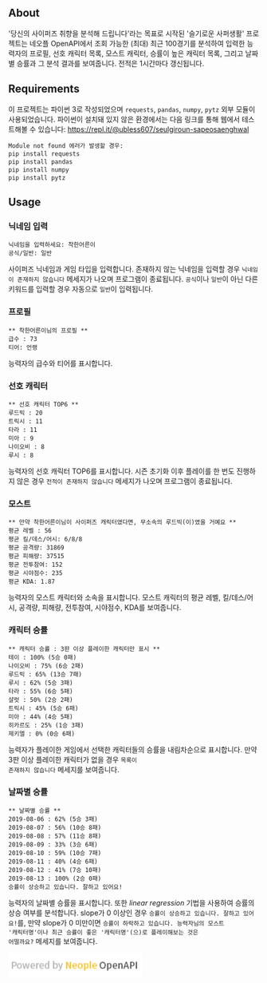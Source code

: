 ## About
'당신의 사이퍼즈 취향을 분석해 드립니다'라는 목표로 시작된 '슬기로운 사퍼생활' 프로젝트는 네오플 OpenAPI에서 조회 가능한 (최대) 최근 100경기를 분석하여 입력한 능력자의 프로필, 선호 캐릭터 목록, 모스트 캐릭터, 승률이 높은 캐릭터 목록, 그리고 날짜별 승률과 그 분석 결과를 보여줍니다. 전적은 1시간마다 갱신됩니다.



## Requirements
이 프로젝트는 파이썬 3로 작성되었으며 <code>requests</code>, <code>pandas</code>, <code>numpy</code>, <code>pytz</code> 외부 모듈이 사용되었습니다. 파이썬이 설치돼 있지 않은 환경에서는 다음 링크를 통해 웹에서 테스트해볼 수 있습니다: https://repl.it/@ubless607/seulgiroun-sapeosaenghwal
```
Module not found 에러가 발생할 경우: 
pip install requests
pip install pandas
pip install numpy
pip install pytz
```
## Usage
### 닉네임 입력
```
닉네임을 입력하세요: 착한어른이
공식/일반: 일반
```
사이퍼즈 닉네임과 게임 타입을 입력합니다. 존재하지 않는 닉네임을 입력할 경우 <code>닉네임이 존재하지 않습니다</code> 메세지가 나오며 프로그램이 종료됩니다. <code>공식</code>이나 <code>일반</code>이 아닌 다른 키워드를 입력할 경우 자동으로 <code>일반</code>이 입력됩니다.
### 프로필
```
** 착한어른이님의 프로필 **
급수 : 73
티어: 언랭
```
능력자의 급수와 티어를 표시합니다.
### 선호 캐릭터
```
** 선호 캐릭터 TOP6 **
루드빅 : 20
트릭시 : 11
타라 : 11
미아 : 9
나이오비 : 8
루시 : 8
```
능력자의 선호 캐릭터 TOP6를 표시합니다. 시즌 초기화 이후 플레이를 한 번도 진행하지 않은 경우 <CODE>전적이 존재하지 않습니다</CODE> 메세지가 나오며 프로그램이 종료됩니다.
### 모스트
```
** 만약 착한어른이님이 사이퍼즈 캐릭터였다면, 무소속의 루드빅(이)였을 거예요 **
평균 레벨 : 56
평균 킬/데스/어시: 6/8/8
평균 공격량: 31869
평균 피해량: 37515
평균 전투참여: 152
평균 시야점수: 235
평균 KDA: 1.87
```
능력자의 모스트 캐릭터와 소속을 표시합니다. 모스트 캐릭터의 평균 레벨, 킬/데스/어시, 공격량, 피해량, 전투참여, 시야점수, KDA를 보여줍니다.
### 캐릭터 승률
```
** 캐릭터 승률 : 3판 이상 플레이한 캐릭터만 표시 **
테이 : 100% (5승 0패)
나이오비 : 75% (6승 2패)
루드빅 : 65% (13승 7패)
루시 : 62% (5승 3패)
타라 : 55% (6승 5패)
샬럿 : 50% (2승 2패)
트릭시 : 45% (5승 6패)
미아 : 44% (4승 5패)
히카르도 : 25% (1승 3패)
제키엘 : 0% (0승 6패)
```
능력자가 플레이한 게임에서 선택한 캐릭터들의 승률을 내림차순으로 표시합니다. 만약 3판 이상 플레이한 캐릭터가 없을 경우 <code>목록이 존재하지 않습니다</code> 메세지를 보여줍니다.
### 날짜별 승률
```
** 날짜별 승률 **
2019-08-06 : 62% (5승 3패)
2019-08-07 : 56% (10승 8패)
2019-08-08 : 57% (11승 8패)
2019-08-09 : 33% (3승 6패)
2019-08-10 : 59% (10승 7패)
2019-08-11 : 40% (4승 6패)
2019-08-12 : 41% (7승 10패)
2019-08-13 : 100% (2승 0패)
승률이 상승하고 있습니다. 잘하고 있어요!
```
능력자의 날짜별 승률을 표시합니다. 또한  *linear regression* 기법을 사용하여 승률의 상승 여부를 분석합니다. slope가 0 이상인 경우 <code>승률이 상승하고 있습니다. 잘하고 있어요!</code>를, 만약 slope가 0 미만이면 <code>승률이 하락하고 있습니다. 능력자님의 모스트 '캐릭터명'이나 최근 승률이 좋은 '캐릭터명'(으)로 플레이해보는 것은 어떨까요?</code> 메세지를 보여줍니다.

![Neople OPENAPI](license.png)
